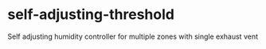 # self-adjusting-threshold
Self adjusting humidity controller for multiple zones with single exhaust vent
